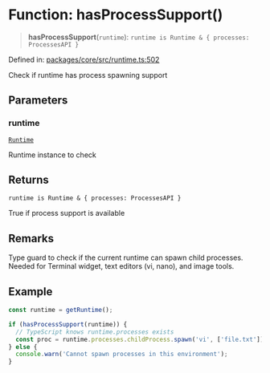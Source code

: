 # Function: hasProcessSupport()

> **hasProcessSupport**(`runtime`): `runtime is Runtime & { processes: ProcessesAPI }`

Defined in: [packages/core/src/runtime.ts:502](https://github.com/vdeantoni/unblessed/blob/a72e88c91d2a070cc4394e9ee2afc215f7520f53/packages/core/src/runtime.ts#L502)

Check if runtime has process spawning support

## Parameters

### runtime

[`Runtime`](runtime.Interface.Runtime.md)

Runtime instance to check

## Returns

`runtime is Runtime & { processes: ProcessesAPI }`

True if process support is available

## Remarks

Type guard to check if the current runtime can spawn child processes.
Needed for Terminal widget, text editors (vi, nano), and image tools.

## Example

```typescript
const runtime = getRuntime();

if (hasProcessSupport(runtime)) {
  // TypeScript knows runtime.processes exists
  const proc = runtime.processes.childProcess.spawn('vi', ['file.txt']);
} else {
  console.warn('Cannot spawn processes in this environment');
}
```
